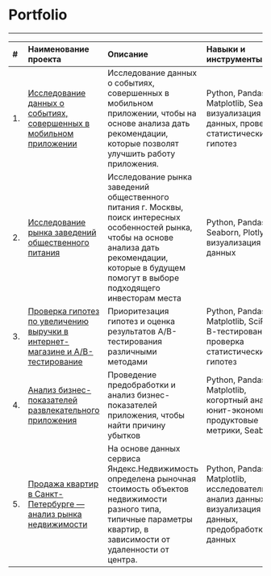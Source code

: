 # Portfolio
***
|#   | Наименование проекта | Описание | Навыки и инструменты |
|:-- |:--------------------------|:-----------------------|:----------------------|
|1.  |[Исследование данных о событиях, совершенных в мобильном приложении](https://github.com/PerovaAleksandra/Portfolio/blob/main/events_app/%D0%98%D1%81%D1%81%D0%BB%D0%B5%D0%B4%D0%BE%D0%B2%D0%B0%D0%BD%D0%B8%D0%B5%20%D0%B4%D0%B0%D0%BD%D0%BD%D1%8B%D1%85%20%D0%BE%20%D1%81%D0%BE%D0%B1%D1%8B%D1%82%D0%B8%D1%8F%D1%85%2C%20%D1%81%D0%BE%D0%B2%D0%B5%D1%80%D1%88%D0%B5%D0%BD%D0%BD%D1%8B%D1%85%20%D0%B2%20%D0%BC%D0%BE%D0%B1%D0%B8%D0%BB%D1%8C%D0%BD%D0%BE%D0%BC%20%D0%BF%D1%80%D0%B8%D0%BB%D0%BE%D0%B6%D0%B5%D0%BD%D0%B8%D0%B8.ipynb)|Исследование данных о событиях, совершенных в мобильном приложении, чтобы на основе анализа дать рекомендации, которые позволят улучшить работу приложения.|Python, Pandas, Matplotlib, Seaborn, визуализация данных, проверка статистических гипотез|
|2.  |[Исследование рынка заведений общественного питания](https://github.com/PerovaAleksandra/Portfolio/blob/main/catering/%D0%98%D1%81%D1%81%D0%BB%D0%B5%D0%B4%D0%BE%D0%B2%D0%B0%D0%BD%D0%B8%D0%B5%20%D1%80%D1%8B%D0%BD%D0%BA%D0%B0%20%D0%B7%D0%B0%D0%B2%D0%B5%D0%B4%D0%B5%D0%BD%D0%B8%D0%B9%20%D0%BE%D0%B1%D1%89%D0%B5%D1%81%D1%82%D0%B2%D0%B5%D0%BD%D0%BD%D0%BE%D0%B3%D0%BE%20%D0%BF%D0%B8%D1%82%D0%B0%D0%BD%D0%B8%D1%8F.ipynb)|Исследование рынка заведений общественного питания г. Москвы, поиск интересных особенностей рынка, чтобы на основе анализа дать рекомендации, которые в будущем помогут в выборе подходящего инвесторам места|Python, Pandas, Seaborn, Plotly, визуализация данных|
|3.  |[Проверка гипотез по увеличению выручки в интернет-магазине и А/В-тестирование](https://github.com/PerovaAleksandra/Portfolio/blob/main/AB-testing/%D0%9F%D1%80%D0%BE%D0%B2%D0%B5%D1%80%D0%BA%D0%B0%20%D0%B3%D0%B8%D0%BF%D0%BE%D1%82%D0%B5%D0%B7%20%D0%BF%D0%BE%20%D1%83%D0%B2%D0%B5%D0%BB%D0%B8%D1%87%D0%B5%D0%BD%D0%B8%D1%8E%20%D0%B2%D1%8B%D1%80%D1%83%D1%87%D0%BA%D0%B8%20%D0%B2%20%D0%B8%D0%BD%D1%82%D0%B5%D1%80%D0%BD%D0%B5%D1%82-%D0%BC%D0%B0%D0%B3%D0%B0%D0%B7%D0%B8%D0%BD%D0%B5%20%D0%B8%20%D0%90_%D0%92-%D1%82%D0%B5%D1%81%D1%82%D0%B8%D1%80%D0%BE%D0%B2%D0%B0%D0%BD%D0%B8%D0%B5.ipynb)|Приоритезация гипотез и оценка результатов A/B-тестирования различными методами|Python, Pandas,  Matplotlib, SciPy, А/В-тестирование, проверка статистических гипотез|
|4.  |[Анализ бизнес-показателей развлекательного приложения](https://github.com/PerovaAleksandra/Portfolio/blob/main/application/%D0%90%D0%BD%D0%B0%D0%BB%D0%B8%D0%B7%20%D0%B1%D0%B8%D0%B7%D0%BD%D0%B5%D1%81-%D0%BF%D0%BE%D0%BA%D0%B0%D0%B7%D0%B0%D1%82%D0%B5%D0%BB%D0%B5%D0%B9%20%D1%80%D0%B0%D0%B7%D0%B2%D0%BB%D0%B5%D0%BA%D0%B0%D1%82%D0%B5%D0%BB%D1%8C%D0%BD%D0%BE%D0%B3%D0%BE%20%D0%BF%D1%80%D0%B8%D0%BB%D0%BE%D0%B6%D0%B5%D0%BD%D0%B8%D1%8F.ipynb)|Проведение предобработки и анализ бизнес-показателей приложения, чтобы найти причину убытков|Python, Pandas, Matplotlib, когортный анализ, юнит-экономика, продуктовые метрики, Seaborn|
|5.  |[Продажа квартир в Санкт-Петербурге — анализ рынка недвижимости](https://github.com/PerovaAleksandra/Portfolio/blob/main/estate/%D0%9F%D1%80%D0%BE%D0%B4%D0%B0%D0%B6%D0%B0%20%D0%BA%D0%B2%D0%B0%D1%80%D1%82%D0%B8%D1%80%20%D0%B2%20%D0%A1%D0%B0%D0%BD%D0%BA%D1%82-%D0%9F%D0%B5%D1%82%D0%B5%D1%80%D0%B1%D1%83%D1%80%D0%B3%D0%B5%20%E2%80%94%20%D0%B0%D0%BD%D0%B0%D0%BB%D0%B8%D0%B7%20%D1%80%D1%8B%D0%BD%D0%BA%D0%B0%20%D0%BD%D0%B5%D0%B4%D0%B2%D0%B8%D0%B6%D0%B8%D0%BC%D0%BE%D1%81%D1%82%D0%B8.ipynb)|На основе данных сервиса Яндекс.Недвижимость определена рыночная стоимость объектов недвижимости разного типа, типичные параметры квартир, в зависимости от удаленности от центра.|Python, Pandas, Matplotlib, исследовательский анализ данных, визуализация данных, предобработка данных|

